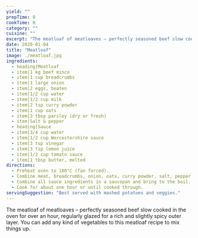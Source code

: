 ```yaml
---
yield: ""
prepTime: 0
cookTime: 0
category: ""
cuisine: ""
excerpt: "The meatloaf of meatloaves – perfectly seasoned beef slow cooked in the oven for over an hour, regularly glazed for a rich and slightly spicy outer layer. You can add any kind of vegetables to this meatloaf recipe to mix things up."
date: 2020-01-04
title: "Meatloaf"
image: ./meatloaf.jpg
ingredients:
  - heading|Meatloaf
  - item|1 kg beef mince
  - item|1 cup breadcrumbs
  - item|1 large onion
  - item|2 eggs, beaten
  - item|1/2 cup water
  - item|1/2 cup milk
  - item|2 tsp curry powder
  - item|1 cup oats
  - item|2 tbsp parsley (dry or fresh)
  - item|Salt & pepper
  - heading|Sauce
  - item|3/4 cup water
  - item|1/2 cup Worcestershire sauce
  - item|3 tsp vinegar
  - item|3 tsp lemon juice
  - item|1/2 cup tomato sauce
  - item|1 tbsp butter, melted
directions:
  - Preheat oven to 180°C (fan forced).
  - Combine meat, breadcrumbs, onion, oats, curry powder, salt, pepper and eggs together in a large bowl. Add milk and water. Place in a large baking tray/dish.
  - Combine all sauce ingredients in a saucepan and bring to the boil. Reduce heat and pour over meat. Baste occasionally.
  - Cook for about one hour or until cooked through.
servingSuggestion: "Best served with mashed potatoes and veggies."
---
```


The meatloaf of meatloaves – perfectly seasoned beef slow cooked in the oven for over an hour, regularly glazed for a rich and slightly spicy outer layer. You can add any kind of vegetables to this meatloaf recipe to mix things up.
